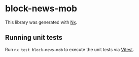 # block-news-mob

This library was generated with [Nx](https://nx.dev).

## Running unit tests

Run `nx test block-news-mob` to execute the unit tests via [Vitest](https://vitest.dev/).

